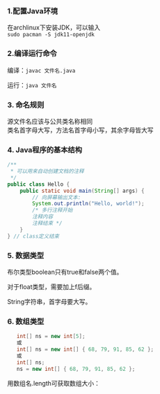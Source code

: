 ### 1.配置Java环境
在archlinux下安装JDK，可以输入  
`sudo pacman -S jdk11-openjdk`  

### 2.编译运行命令
编译：`javac 文件名.java`  

运行：`java 文件名`  

### 3. 命名规则
源文件名应该与公共类名称相同  
类名首字母大写，方法名首字母小写，其余字母皆大写
### 4. Java程序的基本结构
```java
/**
 * 可以用来自动创建文档的注释
 */
public class Hello {
    public static void main(String[] args) {
        // 向屏幕输出文本:
        System.out.println("Hello, world!");
        /* 多行注释开始
        注释内容
        注释结束 */
    }
} // class定义结束
```
### 5. 数据类型
布尔类型boolean只有true和false两个值。  

对于float类型，需要加上f后缀。  

String字符串，首字母要大写。  
### 6. 数组类型
```java
   int[] ns = new int[5];
   或
   int[] ns = new int[] { 68, 79, 91, 85, 62 };
   或
   int[] ns;
   ns = new int[] { 68, 79, 91, 85, 62 };
```
用数组名.length可获取数组大小：